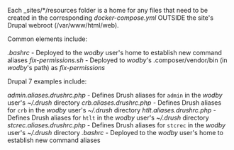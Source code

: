Each _sites/*/resources folder is a home for any files that need to be created in the corresponding _docker-compose.yml_ OUTSIDE the site's Drupal webroot (/var/www/html/web).

Common elements include:  

_.bashrc_ - Deployed to the _wodby_ user's home to establish new command aliases
_fix-permissions.sh_ - Deployed to _wodby_'s .composer/vendor/bin (in _wodby_'s path) as _fix-permissions_

Drupal 7 examples include:  

  _admin.aliases.drushrc.php_ - Defines Drush aliases for `admin` in the _wodby_ user's _~/.drush_ directory
  _crb.aliases.drushrc.php_ - Defines Drush aliases for `crb` in the _wodby_ user's _~/.drush_ directory
  _htlt.aliases.drushrc.php_ - Defines Drush aliases for `htlt` in the _wodby_ user's _~/.drush_ directory
  _stcrec.aliases.drushrc.php_ - Defines Drush aliases for `stcrec` in the _wodby_ user's _~/.drush_ directory
  _.bashrc_ - Deployed to the _wodby_ user's home to establish new command aliases

